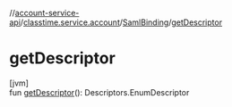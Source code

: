//[account-service-api](../../../index.md)/[classtime.service.account](../index.md)/[SamlBinding](index.md)/[getDescriptor](get-descriptor.md)

# getDescriptor

[jvm]\
fun [getDescriptor](get-descriptor.md)(): Descriptors.EnumDescriptor
